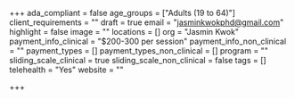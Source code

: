 +++
ada_compliant = false
age_groups = ["Adults (19 to 64)"]
client_requirements = ""
draft = true
email = "jasminkwokphd@gmail.com"
highlight = false
image = ""
locations = []
org = "Jasmin Kwok"
payment_info_clinical = "$200-300 per session"
payment_info_non_clinical = ""
payment_types = []
payment_types_non_clinical = []
program = ""
sliding_scale_clinical = true
sliding_scale_non_clinical = false
tags = []
telehealth = "Yes"
website = ""

+++
